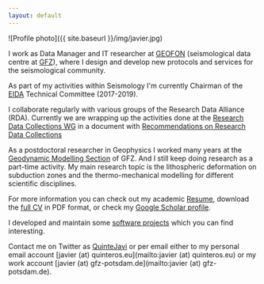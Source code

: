 ```yaml
---
layout: default
---
```


![Profile photo]({{ site.baseurl }}/img/javier.jpg)

I work as Data Manager and IT researcher at
[GEOFON](http://geofon.gfz-potsdam.de) (seismological data centre at
[GFZ](http://www.gfz-potsdam.de)), where I design and develop new protocols
and services for the seismological community.

As part of my activities within Seismology I'm currently Chairman of the
[EIDA](ETC) Technical Committee (2017-2019).

I collaborate regularly with various groups of the Research Data Alliance (RDA).
Currently we are wrapping up the activities done at the [Research Data Collections WG](RDA-DCWG) in a document
with [Recommendations on Research Data Collections](DCWG-Recommend)

As a postdoctoral researcher in Geophysics I worked many years at the
[Geodynamic Modelling Section](Sec2.5) of GFZ. And I still keep doing research
as a part-time activity. My main research topic is the lithospheric deformation
on subduction zones and the thermo-mechanical modelling for different scientific
disciplines.

For more information you can check out my academic [Resume](/2-resume.html),
download the [full CV](/static/Quinteros-CV.pdf) in PDF format, or check my
[Google Scholar
profile](Scholar-JQ).

I developed and maintain some [software projects](/4-software.html) which you can
find interesting.

Contact me on Twitter as [QuinteJavi](http://twitter.com/QuinteJavi) or per
email either to my personal email account [javier (at)
quinteros.eu](mailto:javier (at) quinteros.eu) or my work account [javier (at)
gfz-potsdam.de](mailto:javier (at) gfz-potsdam.de).

[ETC]:            http://www.orfeus-eu.org/data/eida/structure/
[RDA-DCWG]:       https://www.rd-alliance.org/groups/research-data-collections-wg.html
[DCWG-Recommend]:   https://www.rd-alliance.org/group/research-data-collections-wg/outcomes/rda-research-data-collections-wg-recommendations
[Sec2.5]:         http://www.gfz-potsdam.de/en/section/geodynamic-modeling/
[Scholar-JQ]:     https://scholar.google.com/citations?user=8o4y6EKnIh0C&hl=es
